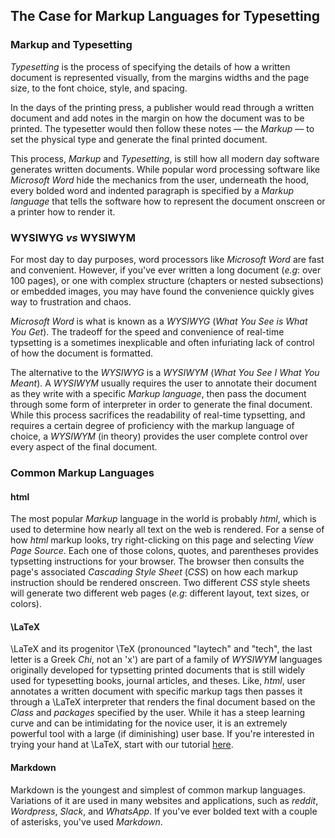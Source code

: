 
## The Case for Markup Languages for Typesetting

### Markup and Typesetting

*Typesetting* is the process of specifying the details of how a written document is represented visually, from the margins widths and the page size, to the font choice, style, and spacing.

In the days of the printing press, a publisher would read through a written document and add notes in the margin on how the document was to be printed. The typesetter would then follow these notes — the *Markup* — to set the physical type and generate the final printed document.

This process, *Markup* and *Typesetting*, is still how all modern day software generates written documents. While popular word processing software like *Microsoft Word* hide the mechanics from the user, underneath the hood, every bolded word and indented paragraph is specified by a *Markup language* that tells the software how to represent the document onscreen or a printer how to render it.


### WYSIWYG *vs* WYSIWYM

For most day to day purposes, word processors like *Microsoft Word* are fast and convenient. However, if you've ever written a long document (*e.g*: over 100 pages), or one with complex structure (chapters or nested subsections) or embedded images, you may have found the convenience quickly gives way to frustration and chaos.

*Microsoft Word* is what is known as a *WYSIWYG* (*What You See is What You Get*). The tradeoff for the speed and convenience of real-time typsetting is a sometimes inexplicable and often infuriating lack of control of how the document is formatted.

The alternative to the *WYSIWYG* is a *WYSIWYM* (*What You See I What You Meant*). A *WYSIWYM* usually requires the user to annotate their document as they write with a specific *Markup language*, then pass the document through some form of interpreter in order to generate the final document. While this process sacrifices the readability of real-time typsetting, and requires a certain degree of proficiency with the markup language of choice, a *WYSIWYM* (in theory) provides the user complete control over every aspect of the final document.

### Common Markup Languages

#### **html**

The most popular *Markup* language in the world is probably *html*, which is used to determine how nearly all text on the web is rendered. For a sense of how *html* markup looks, try right-clicking on this page and selecting *View Page Source*. Each one of those colons, quotes, and parentheses provides typsetting instructions for your browser. The browser then consults the page's associated *Cascading Style Sheet* (*CSS*) on how each markup instruction should be rendered onscreen. Two different *CSS* style sheets will generate two different web pages (*e.g*: different layout, text sizes, or colors).

#### \LaTeX

\LaTeX and its progenitor \TeX (pronounced "laytech" and "tech", the last letter is a Greek *Chi*, not an 'x') are part of a family of *WYSIWYM* languages originally developed for typsetting printed documents that is still widely used for typesetting books, journal articles, and theses. Like, *html*, user annotates a written document with specific markup tags then passes it through a \LaTeX interpreter that renders the final document based on the *Class* and *packages* specified by the user. While it has a steep learning curve and can be intimidating for the novice user, it is an extremely powerful tool with a large (if diminishing) user base. If you're interested in trying your hand at \LaTeX, start with our tutorial [here](https://github.com/mrsunny0/LaTeX-thesis-proposal).

#### Markdown

Markdown is the youngest and simplest of common markup languages. Variations of it are used in many websites and applications, such as *reddit*, *Wordpress*, *Slack*, and *WhatsApp*. If you've ever bolded text with a couple of asterisks, you've used *Markdown*.

